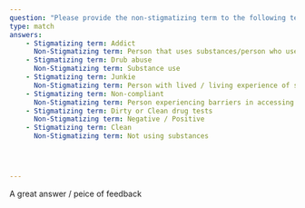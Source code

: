 ```yaml
---
question: "Please provide the non-stigmatizing term to the following terms:"
type: match
answers:
    - Stigmatizing term: Addict
      Non-Stigmatizing term: Person that uses substances/person who uses substances regularly
    - Stigmatizing term: Drub abuse
      Non-Stigmatizing term: Substance use
    - Stigmatizing term: Junkie
      Non-Stigmatizing term: Person with lived / living experience of substance use
    - Stigmatizing term: Non-compliant
      Non-Stigmatizing term: Person experiencing barriers in accessing services
    - Stigmatizing term: Dirty or Clean drug tests
      Non-Stigmatizing term: Negative / Positive
    - Stigmatizing term: Clean
      Non-Stigmatizing term: Not using substances




---
```

<!--- This is where question-level feedback goes -->
A great answer / peice of feedback

